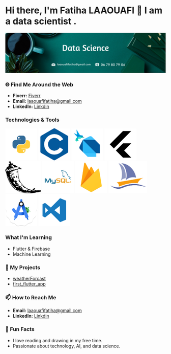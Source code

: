 # Hi there, I'm Fatiha LAAOUAFI 👋 I am a data scientist .
<img src="image.png"></img>
### 🌐 Find Me Around the Web
- **Fiverr:** <a href="https://fr.fiverr.com/fatiha_laa?up_rollout=true"> Fiverr</a>
- **Email:** <a href="laaouafifatiha@gmail.com"> laaouafifatiha@gmail.com </a>
- **LinkedIn:** <a href="https://www.linkedin.com/in/fatiha-laaouafi-4227252ba/"> Linkdin </a>


###  Technologies & Tools
  <img src="python.png" style="wiedth:100px; height:100px"></img> <img src="C1.png" style="wiedth:100px; height:100px"></img>  <img src="dart.png" style="wiedth:100px; height:100px"></img>
  <img src="9055802_bxl_flutter_icon.png" style="wiedth:100px; height:100px"></img> <img src="flask.png" style="wiedth:100px; height:100px"></img> 
 <img src="mysql.png" style="wiedth:100px; height:100px"></img>  <img src="firabase.png" style="wiedth:100px; height:100px"></img>  <img src="myPhp.png" style="wiedth:100px; height:100px"></img> 
</img>  <img src="Android.png" style="wiedth:100px; height:100px" ></img>  <img src="Visual.png" style="wiedth:100px; height:100px"></img> 


###  What I'm Learning
- Flutter & Firebase
- Machine Learning


### 🚀 My Projects
-  <a href="https://github.com/LAAOUAFIFATIHA/weatherForcast">weatherForcast</a>
-  <a href="https://github.com/LAAOUAFIFATIHA/first_flutter_app">first_flutter_app</a>


### 📫 How to Reach Me
- **Email:** <a href="laaouafifatiha@gmail.com"> laaouafifatiha@gmail.com </a>
- **LinkedIn:** <a href="https://www.linkedin.com/in/fatiha-laaouafi-4227252ba/"> Linkdin </a>

### 🎯 Fun Facts
- I love reading and drawing in my free time.
- Passionate about technology, AI, and data science.

